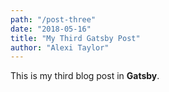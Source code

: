 ```yaml
---
path: "/post-three"
date: "2018-05-16"
title: "My Third Gatsby Post"
author: "Alexi Taylor"
---
```


This is my third blog post in **Gatsby**.
